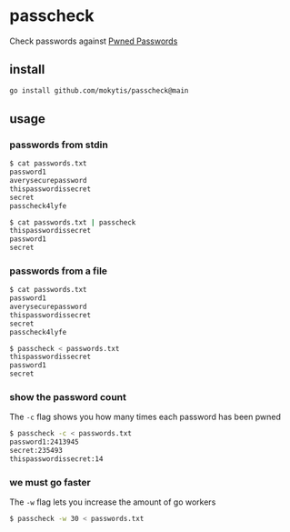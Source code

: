 # passcheck

Check passwords against [Pwned Passwords](https://haveibeenpwned.com/Passwords)

## install
```bash
go install github.com/mokytis/passcheck@main
```

## usage

### passwords from stdin

```bash
$ cat passwords.txt
password1
averysecurepassword
thispasswordissecret
secret
passcheck4lyfe

$ cat passwords.txt | passcheck
thispasswordissecret
password1
secret
```

### passwords from a file

```bash
$ cat passwords.txt
password1
averysecurepassword
thispasswordissecret
secret
passcheck4lyfe

$ passcheck < passwords.txt
thispasswordissecret
password1
secret
```

### show the password count

The `-c` flag shows you how many times each password has been pwned

```bash
$ passcheck -c < passwords.txt
password1:2413945
secret:235493
thispasswordissecret:14
```

### we must go faster

The `-w` flag lets you increase the amount of go workers

```bash
$ passcheck -w 30 < passwords.txt
```
